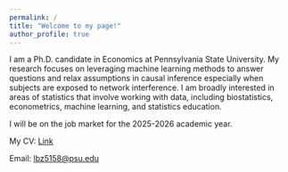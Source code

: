 ```yaml
---
permalink: /
title: "Welcome to my page!"
author_profile: true
---
```


I am a Ph.D. candidate in Economics at Pennsylvania State University. My research focuses on leveraging machine learning methods to answer questions and relax assumptions in causal inference especially when subjects are exposed to network interference. I am broadly interested in areas of statistics that involve working with data, including biostatistics, econometrics, machine learning, and statistics education. 

I will be on the job market for the 2025-2026 academic year.

My CV: [Link]()

Email: [lbz5158@psu.edu](mailto:lbz5158@psu.edu)

